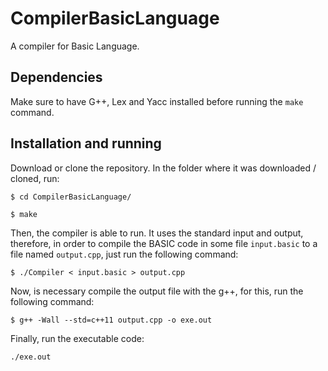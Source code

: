# CompilerBasicLanguage
A compiler for Basic Language.

## Dependencies
Make sure to have G++, Lex and Yacc installed before running the `make` command.

## Installation and running

Download or clone the repository. In the folder where it was downloaded / cloned, run:

`$ cd CompilerBasicLanguage/`

`$ make`

Then, the compiler is able to run. It uses the standard input and output, therefore, in order to compile the BASIC code in some file `input.basic` to a file named `output.cpp`, just run the following command:

`$ ./Compiler < input.basic > output.cpp`

Now, is necessary compile the output file with the g++, for this, run the following command:

`$ g++ -Wall --std=c++11 output.cpp -o exe.out` 

Finally, run the executable code:

`./exe.out`
